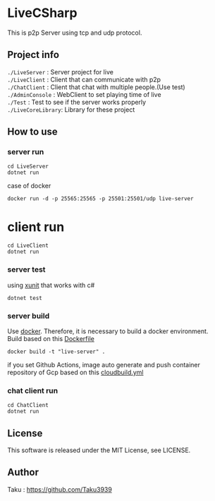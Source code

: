 # LiveCSharp
This is p2p Server using tcp and udp protocol.
## Project info

 `./LiveServer`     : Server project for live <br>
 `./LiveClient`     : Client that can communicate with p2p<br>
 `./ChatClient`     : Client that chat with multiple people.(Use test)<br>
 `./AdminConsole`   : WebClient to set playing time of live <br>
 `./Test`           : Test to see if the server works properly <br>
 `./LiveCoreLibrary`: Library for these project<br>

## How to use

### server run

```
cd LiveServer
dotnet run
```

case of docker 
```
docker run -d -p 25565:25565 -p 25501:25501/udp live-server
```

# client run

```
cd LiveClient
dotnet run
```

### server test

using [xunit](https://xunit.net/) that works with c# <br>


```
dotnet test
```

### server build

Use [docker](https://www.docker.com/). Therefore, it is necessary to build a docker environment. <br>
Build based on this [Dockerfile](https://github.com/Taku3939/LiveCSharp/blob/master/Dockerfile)

```
docker build -t "live-server" .
```

if you set Github Actions, image auto generate and push container repository of Gcp based on this [cloudbuild.yml](https://github.com/Taku39339/LiveCSharp/blob/master/cloudbuild.yml)

### chat client run

```
cd ChatClient
dotnet run
```

## License
This software is released under the MIT License, see LICENSE.

## Author

Taku : https://github.com/Taku3939
